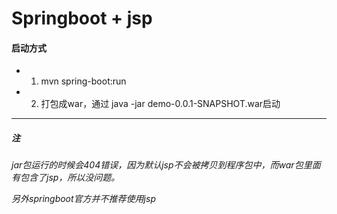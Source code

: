 # Springboot + jsp
#### 启动方式

- 1. mvn spring-boot:run
- 2. 打包成war，通过 java -jar demo-0.0.1-SNAPSHOT.war启动
    
---
##### 注
*jar包运行的时候会404错误，因为默认jsp不会被拷贝到程序包中，而war包里面有包含了jsp，所以没问题。*

*另外springboot官方并不推荐使用jsp*

